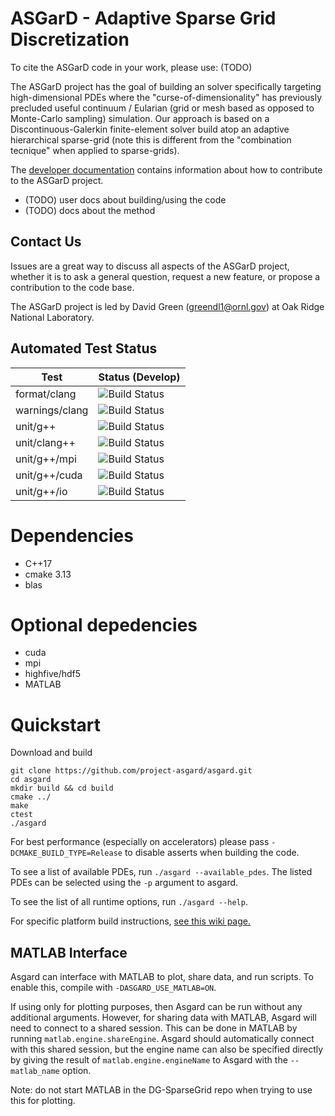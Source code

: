# ASGarD - Adaptive Sparse Grid Discretization

To cite the ASGarD code in your work, please use: (TODO)

The ASGarD project has the goal of building an solver specifically targeting
high-dimensional PDEs where the "curse-of-dimensionality" has previously
precluded useful continuum / Eularian (grid or mesh based as opposed to
Monte-Carlo sampling) simulation. Our approach is based on a
Discontinuous-Galerkin finite-element solver build atop an adaptive hierarchical
sparse-grid (note this is different from the "combination tecnique" when applied
to sparse-grids).

The [developer documentation](https://github.com/project-asgard/ASGarD/wiki/developing)
contains information about how to contribute to the ASGarD project.

- (TODO) user docs about building/using the code
- (TODO) docs about the method

## Contact Us

Issues are a great way to discuss all aspects of the ASGarD project, whether it
is to ask a general question, request a new feature, or propose a contribution
to the code base.

The ASGarD project is led by David Green (greendl1@ornl.gov) at Oak Ridge
National Laboratory.

## Automated Test Status

| Test  | Status (Develop) |
| ----- | ---------------- |
| format/clang   | ![Build Status](https://codebuild.us-east-2.amazonaws.com/badges?uuid=eyJlbmNyeXB0ZWREYXRhIjoiK0RaTVI5UGNoY2k2d09KVXZOL2F5VXExQ0kxUkJVWWdLY1hKRHN0TUV1SXZHMXdUUGFYbmljUXFHd3YwRjR2REVFb01iMENhUmhRSFg3YUFTK21SQlowPSIsIml2UGFyYW1ldGVyU3BlYyI6ImJwQVg1RlEvT0ZyUzNUeFYiLCJtYXRlcmlhbFNldFNlcmlhbCI6MX0%3D&branch=develop) |
| warnings/clang   | ![Build Status](https://codebuild.us-east-2.amazonaws.com/badges?uuid=eyJlbmNyeXB0ZWREYXRhIjoiR1Jjc3ZhUjZuTEtjUUlVMUVQTkZJcjEyVEFGQnJvTmJtT2dhbUpsNldyZjJwc3Y4bGZDeU92dUZGY2kxK0RFREwzS2NCMkUrVHZobGVOQU1IYmlYWTBzPSIsIml2UGFyYW1ldGVyU3BlYyI6IlpENzRoemxXRkNXSkdoek0iLCJtYXRlcmlhbFNldFNlcmlhbCI6MX0%3D&branch=develop) |
| unit/g++       | ![Build Status](https://codebuild.us-east-2.amazonaws.com/badges?uuid=eyJlbmNyeXB0ZWREYXRhIjoiRUg1VlpxTm4yTWh1QndocTUxNGx6UXp1R3VGZ3d4dkN2eEtMRlVEMzVJWDBXTFFEamlnRVJlMUFJcG41dmFndm9sNi9uKzlGSVRBNnRWU1laWGlieG1NPSIsIml2UGFyYW1ldGVyU3BlYyI6IjRXdE8xTXBxT3hSREd6VW4iLCJtYXRlcmlhbFNldFNlcmlhbCI6MX0%3D&branch=develop) |
| unit/clang++   | ![Build Status](https://codebuild.us-east-2.amazonaws.com/badges?uuid=eyJlbmNyeXB0ZWREYXRhIjoiTmRsQVFTa0YwUkplOFZmaWIzV1lkK0hBei8rUDhGMTFaZ2dOZnpwT2FTU3l6VzF4L2NvM0NZSWJlUHZmZnpZVURzSDVTejR3SWFqNlRZMmlIY25EMWNBPSIsIml2UGFyYW1ldGVyU3BlYyI6IjBjd1pWaG5DWWFWK0YraVkiLCJtYXRlcmlhbFNldFNlcmlhbCI6MX0%3D&branch=develop) |
| unit/g++/mpi   | ![Build Status](https://codebuild.us-east-2.amazonaws.com/badges?uuid=eyJlbmNyeXB0ZWREYXRhIjoiRDFrWWlURW5EZEU1TC8rSmlIRXkzdkxMbTUxZFRPUG9FYUlFbTBGRFJZVmlWdi9yMUlUZkloSXVGTWtNaFEwMDRJU3JhTGVQYnZsMlFLVkJRNFdVNFZVPSIsIml2UGFyYW1ldGVyU3BlYyI6InlucmhYb1plajlSWkd1YlEiLCJtYXRlcmlhbFNldFNlcmlhbCI6MX0%3D&branch=develop) |
| unit/g++/cuda  | ![Build Status](https://codebuild.us-east-2.amazonaws.com/badges?uuid=eyJlbmNyeXB0ZWREYXRhIjoiblkzVDBCNm95TkdzMTlRUzRGbU9SVm5SMlNTVjR2amQySG1jQ0cwNnZjQlBnbklvOGhBRzhaOUpLK3pHNjZYKzhsU1M2amR6OUkyQ2lCTWZuWGY5UTlnPSIsIml2UGFyYW1ldGVyU3BlYyI6Ijd2QSsxWmJRem9UTXgwQXIiLCJtYXRlcmlhbFNldFNlcmlhbCI6MX0%3D&branch=develop) |
| unit/g++/io    | ![Build Status](https://codebuild.us-east-2.amazonaws.com/badges?uuid=eyJlbmNyeXB0ZWREYXRhIjoiMDVGaGxuelZDVlF3SHY5ckJsOXJ3ejBIOGVpQ21Kd29aRmF6VENHeFdEMnhUbFlpeXdXc216YXU0NnFQV08zdHoxTDhCTG14bWVmU1BsSm1zZzlSZkJjPSIsIml2UGFyYW1ldGVyU3BlYyI6Ii82OEtsNnlkQTZ1TGdRVWwiLCJtYXRlcmlhbFNldFNlcmlhbCI6MX0%3D&branch=develop) |

# Dependencies

*  C++17
*  cmake 3.13
*  blas

# Optional depedencies

* cuda
* mpi
* highfive/hdf5
* MATLAB

# Quickstart

Download and build
```
git clone https://github.com/project-asgard/asgard.git
cd asgard
mkdir build && cd build
cmake ../
make
ctest
./asgard
```

For best performance (especially on accelerators) please pass `-DCMAKE_BUILD_TYPE=Release` to disable asserts when building the code.

To see a list of available PDEs, run `./asgard --available_pdes`. The listed PDEs can be selected using the `-p` argument to asgard.

To see the list of all runtime options, run `./asgard --help`.

For specific platform build instructions, [see this wiki page.](https://github.com/project-asgard/asgard/wiki/platforms)

## MATLAB Interface 

Asgard can interface with MATLAB to plot, share data, and run scripts. To enable this, compile with `-DASGARD_USE_MATLAB=ON`. 

If using only for plotting purposes, then Asgard can be run without any additional arguments. However, for 
sharing data with MATLAB, Asgard will need to connect to a shared session. This can be done in MATLAB by 
running `matlab.engine.shareEngine`. Asgard should automatically connect with this shared session, but the 
engine name can also be specified directly by giving the result of `matlab.engine.engineName` to Asgard with 
the `--matlab_name` option.

Note: do not start MATLAB in the DG-SparseGrid repo when trying to use this for plotting.
